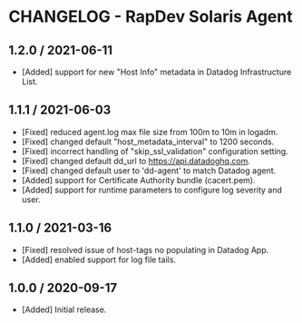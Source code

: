 # CHANGELOG - RapDev Solaris Agent

## 1.2.0 / 2021-06-11

* [Added] support for new "Host Info" metadata in Datadog Infrastructure List.

## 1.1.1 / 2021-06-03

* [Fixed] reduced agent.log max file size from 100m to 10m in logadm.
* [Fixed] changed default "host_metadata_interval" to 1200 seconds.
* [Fixed] incorrect handling of "skip_ssl_validation" configuration setting.
* [Fixed] changed default dd_url to https://api.datadoghq.com.
* [Fixed] changed default user to 'dd-agent' to match Datadog agent.
* [Added] support for Certificate Authority bundle (cacert.pem).
* [Added] support for runtime parameters to configure log severity and user.

## 1.1.0 / 2021-03-16

* [Fixed] resolved issue of host-tags no populating in Datadog App.
* [Added] enabled support for log file tails.

## 1.0.0 / 2020-09-17

* [Added] Initial release.


